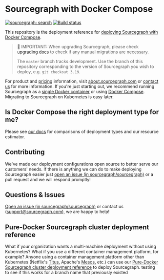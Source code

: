 # Sourcegraph with Docker Compose

[![sourcegraph: search](https://img.shields.io/badge/sourcegraph-search-brightgreen.svg)](https://sourcegraph.com/github.com/sourcegraph/deploy-sourcegraph-docker) [![Build status](https://badge.buildkite.com/e60f9ffcafd68882d3db6fe5e33567e3a111d391a554d50d82.svg)](https://buildkite.com/sourcegraph/deploy-sourcegraph-docker)

This repository is the deployment reference for [deploying Sourcegraph with Docker Compose](https://docs.sourcegraph.com/admin/install/docker-compose).

> 🚨 IMPORTANT: When upgrading Sourcegraph, please check [upgrading docs](https://docs.sourcegraph.com/admin/updates/docker_compose) to check if any manual migrations are necessary.
>
> The `master` branch tracks development. Use the branch of this repository corresponding to the
> version of Sourcegraph you wish to deploy, e.g. `git checkout 3.19`.

For product and [pricing](https://about.sourcegraph.com/pricing/) information, visit
[about.sourcegraph.com](https://about.sourcegraph.com) or [contact
us](https://about.sourcegraph.com/contact/sales) for more information. If you're just starting out,
we recommend running Sourcegraph as a [single Docker
container](https://docs.sourcegraph.com/#quickstart-guide) or using [Docker
Compose](https://docs.sourcegraph.com/admin/install/docker-compose). Migrating to Sourcegraph on
Kubernetes is easy later.

## Is Docker Compose the right deployment type for me?

Please see [our docs](https://docs.sourcegraph.com/admin/install) for comparisons of deployment types and our resource estimator.

## Contributing

We've made our deployment configurations open source to better serve our customers' needs. If there is anything we can do to make deploying Sourcegraph easier just [open an issue (in sourcegraph/sourcegraph)](https://github.com/sourcegraph/sourcegraph/issues/new?assignees=&labels=deploy-sourcegraph-docker&title=%5Bdeploy-sourcegraph-docker%5D) or a pull request and we will respond promptly!

## Questions & Issues

[Open an issue (in sourcegraph/sourcegraph)](https://github.com/sourcegraph/sourcegraph/issues/new?assignees=&labels=deploy-sourcegraph&template=deploy-sourcegraph.md&title=%5Bdeploy-sourcegraph%5D) or contact us (support@sourcegraph.com), we are happy to help!

## Pure-Docker Sourcegraph cluster deployment reference

What if your organization wants a multi-machine deployment without using Kubernetes?
What if you use a different container management platform, for example?
Anyone using a container management platform other than Kubernetes (Netflix's [Titus](https://netflix.github.io/titus/), Apache's [Mesos](http://mesos.apache.org/documentation/latest/docker-containerizer/), etc.) can use our [Pure-Docker Sourcegraph cluster deployment reference](./pure-docker/README.md) to deploy Sourcegraph.
testing to see if this works for a branch name that previously existed
